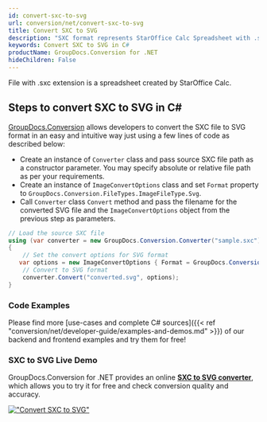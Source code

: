 ```yaml
---
id: convert-sxc-to-svg
url: conversion/net/convert-sxc-to-svg
title: Convert SXC to SVG
description: "SXC format represents StarOffice Calc Spreadsheet with .sxc extension. Learn how to convert SXC to SVG file programmatically in C# language using GroupDocs.Conversion for .NET library."
keywords: Convert SXC to SVG in C#
productName: GroupDocs.Conversion for .NET
hideChildren: False
---
```


File with .sxc extension is a spreadsheet created by StarOffice Calc.

## Steps to convert SXC to SVG in C#

[GroupDocs.Conversion](https://products.groupdocs.com/conversion/net) allows developers to convert the SXC file to SVG format in an easy and intuitive way just using a few lines of code as described below:

* Create an instance of `Converter` class and pass source SXC file path as a constructor parameter. You may specify absolute or relative file path as per your requirements. 
* Create an instance of `ImageConvertOptions` class and set `Format` property to `GroupDocs.Conversion.FileTypes.ImageFileType.Svg`.
* Call `Converter` class `Convert` method and pass the filename for the converted SVG file and the `ImageConvertOptions` object from the previous step as parameters.

```csharp
// Load the source SXC file
using (var converter = new GroupDocs.Conversion.Converter("sample.sxc"))
{
    // Set the convert options for SVG format
   var options = new ImageConvertOptions { Format = GroupDocs.Conversion.FileTypes.ImageFileType.Svg };
    // Convert to SVG format
    converter.Convert("converted.svg", options);
}
```

### Code Examples

Please find more [use-cases and complete C# sources]({{< ref "conversion/net/developer-guide/examples-and-demos.md" >}}) of our backend and frontend examples and try them for free!

### SXC to SVG Live Demo

GroupDocs.Conversion for .NET provides an online [**SXC to SVG converter**](https://products.groupdocs.app/conversion/sxc-to-svg), which allows you to try it for free and check conversion quality and accuracy.

[!["Convert SXC to SVG"](conversion/net/images/convert-to-svg/convert-sxc-to-svg.png)](https://products.groupdocs.app/conversion/sxc-to-svg)